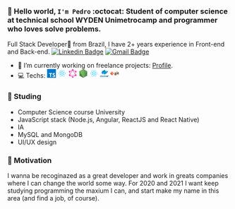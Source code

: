 ### 👋 Hello world, `I'm Pedro` :octocat: Student of computer science at technical school WYDEN Unimetrocamp and programmer who loves solve problems.
Full Stack Developer:rocket: from Brazil, I have 2+ years experience in Front-end and Back-end. 
[![Linkedin Badge](https://img.shields.io/badge/-LinkedIn-blue?style=flat-square&logo=Linkedin&logoColor=white&link=https://www.linkedin.com/in/pedro-ferreira-148503b8/)](https://www.linkedin.com/in/pedro-ferreira-148503b8/)
[![Gmail Badge](https://img.shields.io/badge/-Gmail-c14438?style=flat-square&logo=Gmail&logoColor=white&link=mailto:pedro.21hf@gmail.com)](mailto:pedro.21hf@gmail.com)

- 🔭 I’m currently working on freelance projects: [Profile](https://pedro-ferreiraprofile.herokuapp.com/).
- :computer: Techs: <code><img height="20" src="https://raw.githubusercontent.com/github/explore/80688e429a7d4ef2fca1e82350fe8e3517d3494d/topics/typescript/typescript.png"></code>
<code><img height="20" src="https://raw.githubusercontent.com/github/explore/80688e429a7d4ef2fca1e82350fe8e3517d3494d/topics/react/react.png"></code>
<code><img height="20" src="https://raw.githubusercontent.com/github/explore/5c058a388828bb5fde0bcafd4bc867b5bb3f26f3/topics/graphql/graphql.png"></code>
<code><img height="20" src="https://raw.githubusercontent.com/github/explore/80688e429a7d4ef2fca1e82350fe8e3517d3494d/topics/nodejs/nodejs.png"></code>
<code><img height="20" src="https://raw.githubusercontent.com/github/explore/80688e429a7d4ef2fca1e82350fe8e3517d3494d/topics/react-native/react-native.png"></code>
<code><img height="20" src="https://raw.githubusercontent.com/github/explore/80688e429a7d4ef2fca1e82350fe8e3517d3494d/topics/docker/docker.png"></code>
<code><img height="20" src="https://raw.githubusercontent.com/github/explore/80688e429a7d4ef2fca1e82350fe8e3517d3494d/topics/git/git.png"></code>

### 📓 Studing
- Computer Science course University
- JavaScript stack (Node.js, Angular, ReactJS and React Native)
- IA
- MySQL and MongoDB
- UI/UX design 

### 🚀 Motivation
I wanna be recoginazed as a great developer and work in greats companies where I can change the world some way.  For 2020 and 2021 I want keep studying programming the maxium I can, and start make my name in this area (and find a job, of course).
<!--
**PF-Henrique/PH-Henrique** is a ✨ _special_ ✨ repository because its `README.md` (this file) appears on your GitHub profile.

Here are some ideas to get you started:

- 🔭 I’m currently working on ...
- 🌱 I’m currently learning ...
- 👯 I’m looking to collaborate on ...
- 🤔 I’m looking for help with ...
- 💬 Ask me about ...
- 📫 How to reach me: ...
- 😄 Pronouns: ...
- ⚡ Fun fact: ...
-->
